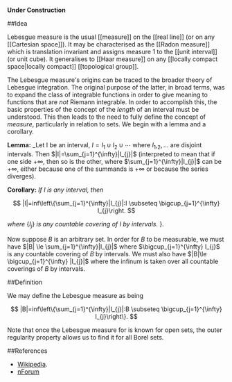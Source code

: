 **Under Construction**


##Idea

Lebesgue measure is the usual [[measure]] on the [[real line]] (or on any [[Cartesian space]]).  It may be characterised as the [[Radon measure]] which is translation invariant and assigns measure $1$ to the [[unit interval]] (or unit cube).  It generalises to [[Haar measure]] on any [[locally compact space|locally compact]] [[topological group]].



The Lebesgue measure's origins can be traced to the broader theory of Lebesgue integration.  The original purpose of the latter, in broad terms, was to expand the class of integrable functions in order to give meaning to functions that are _not_ Riemann integrable.  In order to accomplish this, the basic properties of the concept of the _length_ of an interval must be understood.  This then leads to the need to fully define the concept of _measure_, particularly in relation to sets.  We begin with a lemma and a corollary.

**Lemma:** _Let I be an interval, $I=I_{1} \cup I_{2} \cup \cdots$ where $I_{1}, _{2}, \ldots$ are disjoint intervals.  Then $|I|=\sum_{j=1}^{\infty}|I_{j}|$ (interpreted to mean that if one side $+\infty$, then so is the other, where $\sum_{j=1}^{\infty}|I_{j}|$ can be $+\infty$, either because one of the summands is $+\infty$ or because the series diverges).

**Corollary:** _If I is any interval, then_

$$
  |I|=inf\left\{\sum_{j=1}^{\infty}|I_{j}|:I \subseteq \bigcup_{j=1}^{\infty} I_{j}\right.
$$

_where_ $\{I_{j}\}$ _is any countable covering of I by intervals._ $\}$.

Now suppose _B_ is an arbitrary set.  In order for _B_ to be measurable, we must have $|B| \le \sum_{j=1}^{\infty}|I_{j}|$ where $\bigcup_{j=1}^{\infty} I_{j}$ is any countable covering of _B_ by intervals.  We must also have $|B|\le \bigcup_{j=1}^{\infty} |I_{j}|$ where the infinum is taken over all countable coverings of _B_ by intervals.

##Definition

We may define the Lebesgue measure as being

$$
  |B|=inf\left\{\sum_{j=1}^{\infty}|I_{j}|:B \subseteq \bigcup_{j=1}^{\infty} I_{j}\right\}.
$$

Note that once the Lebesgue measure for is known for open sets, the outer regularity property allows us to find it for all Borel sets.

##References

* [Wikipedia](http://en.wikipedia.org/wiki/Lebesgue_measure).
* [nForum](http://www.math.ntnu.no/~stacey/Vanilla/nForum/comments.php?DiscussionID=1385&Focus=11747#Comment_11747)